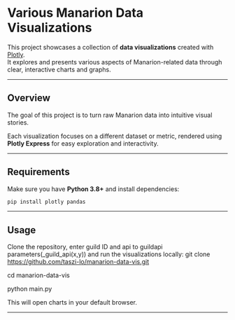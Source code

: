 # Various Manarion Data Visualizations

This project showcases a collection of **data visualizations** created with [Plotly](https://plotly.com/).  
It explores and presents various aspects of Manarion-related data through clear, interactive charts and graphs.

---

## Overview
The goal of this project is to turn raw Manarion data into intuitive visual stories.

Each visualization focuses on a different dataset or metric, rendered using **Plotly Express** for easy exploration and interactivity.

---

## Requirements
Make sure you have **Python 3.8+** and install dependencies:
```bash
pip install plotly pandas
```
---

## Usage
Clone the repository, enter guild ID and api to guildapi parameters(_guild_api(x,y)) and run the visualizations locally:
git clone https://github.com/taszi-lo/manarion-data-vis.git

cd manarion-data-vis

python main.py

This will open charts in your default browser.

---
